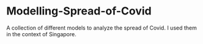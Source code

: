 # Modelling-Spread-of-Covid
A collection of different models to analyze the spread of Covid. I used them in the context of Singapore.
